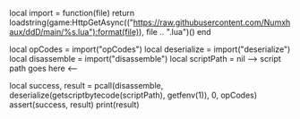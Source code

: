 local import = function(file)
  return loadstring(game:HttpGetAsync(("https://raw.githubusercontent.com/Numxhaux/ddD/main/%s.lua"):format(file)), file .. ".lua")()
end

local opCodes = import("opCodes")
local deserialize = import("deserialize")
local disassemble = import("disassemble")
local scriptPath = nil --> script path goes here <--

local success, result = pcall(disassemble, deserialize(getscriptbytecode(scriptPath), getfenv(1)), 0, opCodes)
assert(success, result)
print(result)
